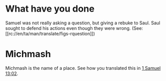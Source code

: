 # What have you done

Samuel was not really asking a question, but giving a rebuke to Saul. Saul sought to defend his actions even though they were wrong. (See: [[rc://en/ta/man/translate/figs-rquestion]])

# Michmash

Michmash is the name of a place. See how you translated this in [1 Samuel 13:02](./01.md).

